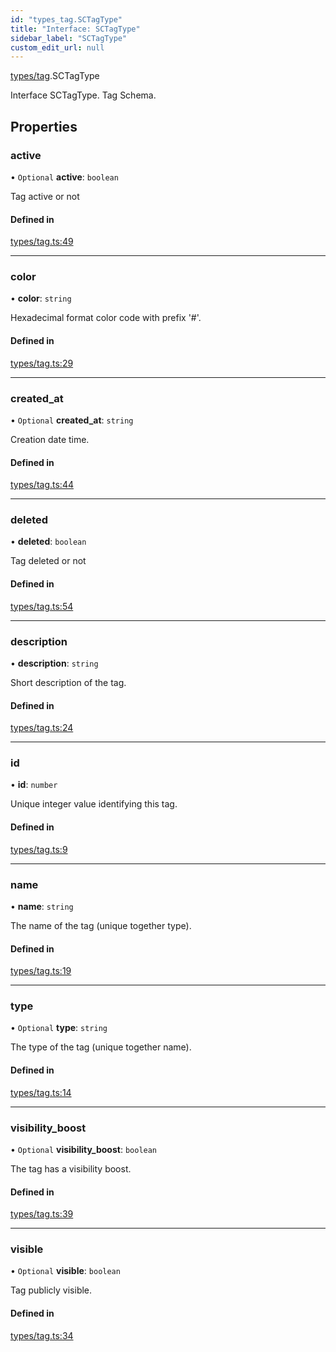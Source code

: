 ```yaml
---
id: "types_tag.SCTagType"
title: "Interface: SCTagType"
sidebar_label: "SCTagType"
custom_edit_url: null
---
```


[types/tag](../modules/types_tag.md).SCTagType

Interface SCTagType.
Tag Schema.

## Properties

### active

• `Optional` **active**: `boolean`

Tag active or not

#### Defined in

[types/tag.ts:49](https://github.com/selfcommunity/community-ui/blob/f8d581a/packages/sc-core/src/types/tag.ts#L49)

___

### color

• **color**: `string`

Hexadecimal format color code with prefix '#'.

#### Defined in

[types/tag.ts:29](https://github.com/selfcommunity/community-ui/blob/f8d581a/packages/sc-core/src/types/tag.ts#L29)

___

### created\_at

• `Optional` **created\_at**: `string`

Creation date time.

#### Defined in

[types/tag.ts:44](https://github.com/selfcommunity/community-ui/blob/f8d581a/packages/sc-core/src/types/tag.ts#L44)

___

### deleted

• **deleted**: `boolean`

Tag deleted or not

#### Defined in

[types/tag.ts:54](https://github.com/selfcommunity/community-ui/blob/f8d581a/packages/sc-core/src/types/tag.ts#L54)

___

### description

• **description**: `string`

Short description of the tag.

#### Defined in

[types/tag.ts:24](https://github.com/selfcommunity/community-ui/blob/f8d581a/packages/sc-core/src/types/tag.ts#L24)

___

### id

• **id**: `number`

Unique integer value identifying this tag.

#### Defined in

[types/tag.ts:9](https://github.com/selfcommunity/community-ui/blob/f8d581a/packages/sc-core/src/types/tag.ts#L9)

___

### name

• **name**: `string`

The name of the tag (unique together type).

#### Defined in

[types/tag.ts:19](https://github.com/selfcommunity/community-ui/blob/f8d581a/packages/sc-core/src/types/tag.ts#L19)

___

### type

• `Optional` **type**: `string`

The type of the tag (unique together name).

#### Defined in

[types/tag.ts:14](https://github.com/selfcommunity/community-ui/blob/f8d581a/packages/sc-core/src/types/tag.ts#L14)

___

### visibility\_boost

• `Optional` **visibility\_boost**: `boolean`

The tag has a visibility boost.

#### Defined in

[types/tag.ts:39](https://github.com/selfcommunity/community-ui/blob/f8d581a/packages/sc-core/src/types/tag.ts#L39)

___

### visible

• `Optional` **visible**: `boolean`

Tag publicly visible.

#### Defined in

[types/tag.ts:34](https://github.com/selfcommunity/community-ui/blob/f8d581a/packages/sc-core/src/types/tag.ts#L34)
